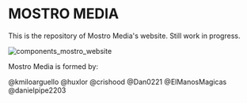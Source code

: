 # MOSTRO MEDIA

This is the repository of Mostro Media's website. Still work in progress.


![components_mostro_website](https://cloud.githubusercontent.com/assets/13356409/24334910/307373be-1239-11e7-9504-515a64295859.jpg)



Mostro Media is formed by:

@kmiloarguello
@huxlor
@crishood
@Dan0221
@ElManosMagicas
@danielpipe2203
